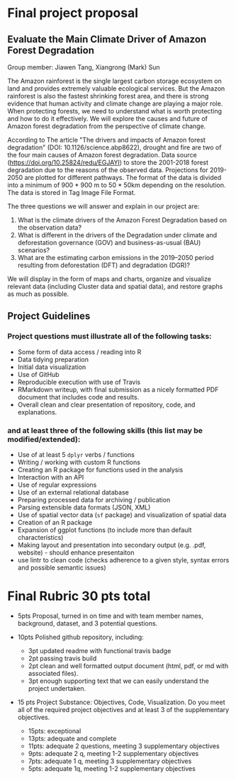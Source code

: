 # Final project proposal

## Evaluate the Main Climate Driver of Amazon Forest Degradation

Group member: Jiawen Tang, Xiangrong (Mark) Sun

The Amazon rainforest is the single largest carbon storage ecosystem on land and provides extremely valuable ecological services. But the Amazon rainforest is also the fastest shrinking forest area, and there is strong evidence that human activity and climate change are playing a major role. When protecting forests, we need to understand what is worth protecting and how to do it effectively. We will explore the causes and future of Amazon forest degradation from the perspective of climate change.

According to The article "The drivers and impacts of Amazon forest degradation" (DOI: 10.1126/science.abp8622), drought and fire are two of the four main causes of Amazon forest degradation. Data source (https://doi.org/10.25824/redu/EGJAYI) to store the 2001-2018 forest degradation due to the reasons of the observed data. Projections for 2019-2050 are plotted for different pathways. The format of the data is divided into a minimum of 900 * 900 m to 50 * 50km depending on the resolution. The data is stored in Tag Image File Format.

The three questions we will answer and explain in our project are:
1. What is the climate drivers of the Amazon Forest Degradation based on the observation data?
2. What is different in the drivers of the Degradation under climate and deforestation governance (GOV) and business-as-usual (BAU) scenarios?
3. What are the estimating carbon emissions in the 2019–2050 period resulting from deforestation (DFT) and degradation (DGR)?

We will display in the form of maps and charts, organize and visualize relevant data (including Cluster data and spatial data), and restore graphs as much as possible.






## Project Guidelines

### Project questions must illustrate all of the following tasks:

- Some form of data access / reading into R
- Data tidying preparation
- Initial data visualization
- Use of GitHub
- Reproducible execution with use of Travis
- RMarkdown writeup, with final submission as a nicely formatted PDF document that includes code and results.
- Overall clean and clear presentation of repository, code, and explanations.

### and at least three of the following skills (this list may be modified/extended):

- Use of at least 5 `dplyr` verbs / functions
- Writing / working with custom R functions
- Creating an R package for functions used in the analysis
- Interaction with an API
- Use of regular expressions
- Use of an external relational database
- Preparing processed data for archiving / publication
- Parsing extensible data formats (JSON, XML)
- Use of spatial vector data (`sf` package) and visualization of spatial data
- Creation of an R package
- Expansion of ggplot functions (to include more than default characteristics)
- Making layout and presentation into secondary output (e.g. .pdf, website) - should enhance presentaiton
- use lintr to clean code (checks adherence to a given style, syntax errors and possible semantic issues)

# Final Rubric 30 pts total

 - 5pts Proposal, turned in on time and with team member names, background, dataset, and 3 potential questions.

 - 10pts Polished github repository, including:
	 -  3pt updated readme with functional travis badge 
	 -  2pt passing travis build 
	 -  2pt clean and well formatted output document (html, pdf, or md with associated files). 
	 -  3pt enough supporting text that we can easily understand the project undertaken.
	 
 - 15 pts Project Substance: Objectives, Code, Visualization. Do you meet all of the required project objectives and at least 3 of the supplementary objectives.
	 - 15pts: exceptional
	 - 13pts: adequate and complete
	 - 11pts: adequate 2 questions, meeting 3 supplementary objectives
	 - 9pts: adequate 2 q, meeting 1-2 supplementary objectives
	 - 7pts: adequate 1 q, meeting 3 supplementary objectives
	 - 5pts: adequate 1q, meeting 1-2 supplementary objectives
